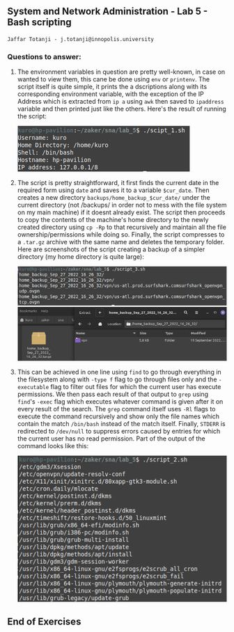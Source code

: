 ## System and Network Administration - Lab 5 - Bash scripting
    Jaffar Totanji - j.totanji@innopolis.university

### Questions to answer:
1. The environment variables in question are pretty well-known, in case on wanted to view them, this cane be done using `env` or `printenv`. The script itself is quite simple, it prints the a dscriptions along with its corresponding environment variable, with the exception of the IP Address which is extracted from `ip a` using `awk` then saved to `ipaddress` variable and then printed just like the others. Here's the result of running the script:

    ![image](1.png)

2. The script is pretty straightforward, it first finds the current date in the required form using `date` and saves it to a variable `$cur_date`. Then creates a new directory `backups/home_backup_$cur_date/` under the current directory (not /backups/ in order not to mess with the file system on my main machine) if it doesnt already exist. The script then proceeds to copy the contents of the machine's home directory to the newly created directory using `cp -Rp` to that recursively and maintain all the file ownership/permissions while doing so. Finally, the script compresses to a `.tar.gz` archive with the same name and deletes the temporary folder. Here are screenshots of the script creating a backup of a simpler directory (my home directory is quite large):

    ![image](3.png)
    ![image](4.png)

3. This can be achieved in one line using `find` to go through everything in the filesystem along with `-type f` flag to go through files only and the `-executable` flag to filter out files for which the current user has execute permissions. We then pass each result of that output to `grep` using `find`'s `-exec` flag which executes whatever command is given after it on every result of the search. The `grep` command itself uses `-Rl` flags to execute the command recursively and show only the file names which contain the match `/bin/bash` instead of the match itself. Finally, `STDERR` is redirected to `/dev/null` to suppress errors caused by entries for which the current user has no read permission. Part of the output of the command looks like this:

    ![image](2.png)

## End of Exercises
